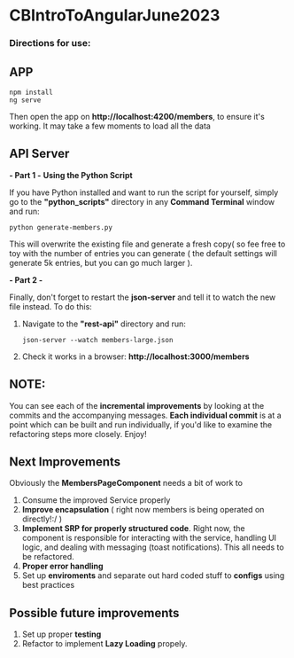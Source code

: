 # CBIntroToAngularJune2023

### Directions for use:

 ## APP
  ```console 
  npm install
  ng serve
 ```

Then open the app on **http://localhost:4200/members**, to ensure it's working. It may take a few moments to load all the data

 ## API Server
 **- Part 1 -**
   **Using the Python Script**
   
   If you have Python installed and want to run the script for yourself, simply go to the **"python_scripts"** directory in any **Command Terminal** window and run: 
   ```console 
   python generate-members.py
  ```
  
   This will overwrite the existing file and generate a fresh copy( so fee free to toy with the number of entries you can generate ( the default settings will generate 5k entries, but you can go much larger ).
   
   **- Part 2 -**
   
   Finally, don't forget to restart the **json-server** and tell it to watch the new file instead. To do this:
   1. Navigate to the **"rest-api"** directory and run:
      ```console
      json-server --watch members-large.json
      ```
   3. Check it works in a browser: **http://localhost:3000/members**

## NOTE:

 You can see each of the **incremental improvements** by looking at the commits and the accompanying messages.
 **Each individual commit** is at a point which can be built and run individually, if you'd like to examine the refactoring steps more closely. Enjoy!

## Next Improvements 
  Obviously the **MembersPageComponent** needs a bit of work to
  1. Consume the improved Service properly
  2. **Improve encapsulation** ( right now members is being operated on directly!:/ )
  3. **Implement SRP for properly structured code**. Right now, the component is responsible for interacting with the service, handling UI logic, and dealing with messaging (toast notifications).
    This all needs to be refactored.
  4. **Proper error handling**
  5. Set up **enviroments** and separate out hard coded stuff to **configs** using best practices
 
  ## Possible future improvements
  1. Set up proper **testing**
  2. Refactor to implement **Lazy Loading** propely.
  

  

